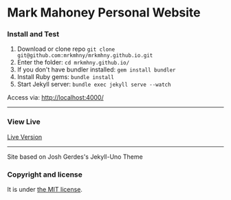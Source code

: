 # Mark Mahoney Personal Website

### Install and Test

1. Download or clone repo `git clone git@github.com:mrkmhny/mrkmhny.github.io.git`
2. Enter the folder: `cd mrkmhny.github.io/`
3. If you don't have bundler installed: `gem install bundler`
3. Install Ruby gems: `bundle install`
4. Start Jekyll server: `bundle exec jekyll serve --watch`

Access via: [http://localhost:4000/](http://localhost:4000/)

---

### View Live

[Live Version](http://mrkmhny.github.io)

---
Site based on Josh Gerdes's Jekyll-Uno Theme
### Copyright and license

It is under [the MIT license](/LICENSE).
